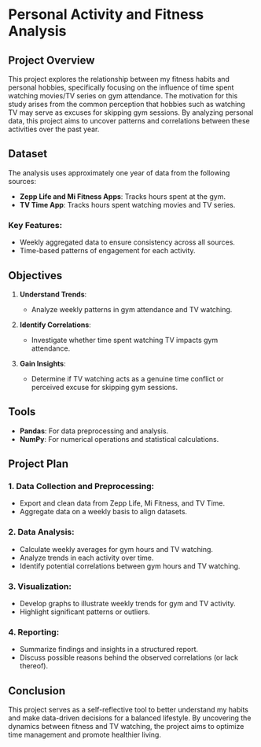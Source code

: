 # Personal Activity and Fitness Analysis

## Project Overview

This project explores the relationship between my fitness habits and personal hobbies, specifically focusing on the influence of time spent watching movies/TV series on gym attendance. The motivation for this study arises from the common perception that hobbies such as watching TV may serve as excuses for skipping gym sessions. By analyzing personal data, this project aims to uncover patterns and correlations between these activities over the past year.

## Dataset

The analysis uses approximately one year of data from the following sources:

- **Zepp Life and Mi Fitness Apps**: Tracks hours spent at the gym.
- **TV Time App**: Tracks hours spent watching movies and TV series.

### Key Features:
- Weekly aggregated data to ensure consistency across all sources.
- Time-based patterns of engagement for each activity.

## Objectives

1. **Understand Trends**:
   - Analyze weekly patterns in gym attendance and TV watching.

2. **Identify Correlations**:
   - Investigate whether time spent watching TV impacts gym attendance.

3. **Gain Insights**:
   - Determine if TV watching acts as a genuine time conflict or perceived excuse for skipping gym sessions.

## Tools

- **Pandas**: For data preprocessing and analysis.
- **NumPy**: For numerical operations and statistical calculations.

## Project Plan

### 1. Data Collection and Preprocessing:
   - Export and clean data from Zepp Life, Mi Fitness, and TV Time.
   - Aggregate data on a weekly basis to align datasets.

### 2. Data Analysis:
   - Calculate weekly averages for gym hours and TV watching.
   - Analyze trends in each activity over time.
   - Identify potential correlations between gym hours and TV watching.

### 3. Visualization:
   - Develop graphs to illustrate weekly trends for gym and TV activity.
   - Highlight significant patterns or outliers.

### 4. Reporting:
   - Summarize findings and insights in a structured report.
   - Discuss possible reasons behind the observed correlations (or lack thereof).

## Conclusion

This project serves as a self-reflective tool to better understand my habits and make data-driven decisions for a balanced lifestyle. By uncovering the dynamics between fitness and TV watching, the project aims to optimize time management and promote healthier living.
